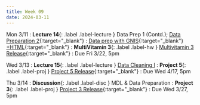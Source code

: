 ```yaml
---
title: Week 09
date: 2024-03-11
---
```

Mon 3/11
: **Lecture 14**{: .label .label-lecture } Data Prep 1 (Contd.); [Data Preparation 2](https://docs.google.com/presentation/d/1wWbrdqc7g94c8MpFZPiW9xh7TbqQMQw1LB_7S1eNeos/edit?usp=sharing){:target="\_blank"}
	: [Data prep with GNIS](https://data101.datahub.berkeley.edu/hub/user-redirect/git-pull?repo=https%3A%2F%2Fgithub.com%2Fcal-data-eng%2Fsp24-materials&urlpath=lab%2Ftree%2Fsp24-materials%2Flecture%2Flec14%2Flec14.ipynb&branch=main){:target="\_blank"} [+HTML](https://www.data101.org/sp24/resources/assets/lectures/lec14/lec14.html){:target="\_blank"}
: **MultiVitamin 3**{: .label .label-hw } [Multivitamin 3 Release](https://www.gradescope.com/courses/707300/assignments/4194341){:target="\_blank"}
  : Due Fri 3/22, 5pm
  
Wed 3/13
: **Lecture 15**{: .label .label-lecture } [Data Cleaning I](https://docs.google.com/presentation/d/1TrOuWwyFrGE5NAXCl87fkQUoibaSAilL7mzqvWx8a9k/edit?usp=sharing)
: **Project 5**{: .label .label-proj } [Project 5 Release](https://www.data101.org/sp24/resources/project5/){:target="\_blank"}
  : Due Wed 4/17, 5pm

Thu 3/14
: **Discussion**{: .label .label-disc } MDL & Data Preparation
: **Project 3**{: .label .label-proj } [Project 3 Release](https://data101.datahub.berkeley.edu/hub/user-redirect/git-pull?repo=https%3A%2F%2Fgithub.com%2Fcal-data-eng%2Fsp24-materials.git&urlpath=lab%2Ftree%2Fsp24-materials.git%2Fproj%2Fproj3&branch=main){:target="\_blank"}
  : Due Wed 3/27, 5pm
